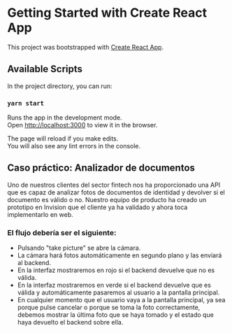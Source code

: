 # Getting Started with Create React App

This project was bootstrapped with [Create React App](https://github.com/facebook/create-react-app).

## Available Scripts

In the project directory, you can run:

### `yarn start`

Runs the app in the development mode.\
Open [http://localhost:3000](http://localhost:3000) to view it in the browser.

The page will reload if you make edits.\
You will also see any lint errors in the console.

## Caso práctico: Analizador de documentos

Uno de nuestros clientes del sector fintech nos ha proporcionado una API que es capaz de analizar fotos de documentos de identidad y devolver si el documento es válido o no.
Nuestro equipo de producto ha creado un prototipo en Invision que el cliente ya ha validado y ahora toca implementarlo en web.

### El flujo debería ser el siguiente:

- Pulsando "take picture" se abre la cámara.
- La cámara hará fotos automáticamente en segundo plano y las enviará al backend.
- En la interfaz mostraremos en rojo si el backend devuelve que no es válida.
- En la interfaz mostraremos en verde si el backend devuelve que es válida y automáticamente pasaremos al usuario a la pantalla principal.
- En cualquier momento que el usuario vaya a la pantalla principal, ya sea porque pulse cancelar o porque se toma la foto correctamente, debemos mostrar la última foto que se haya tomado y el estado que haya devuelto el backend sobre ella.